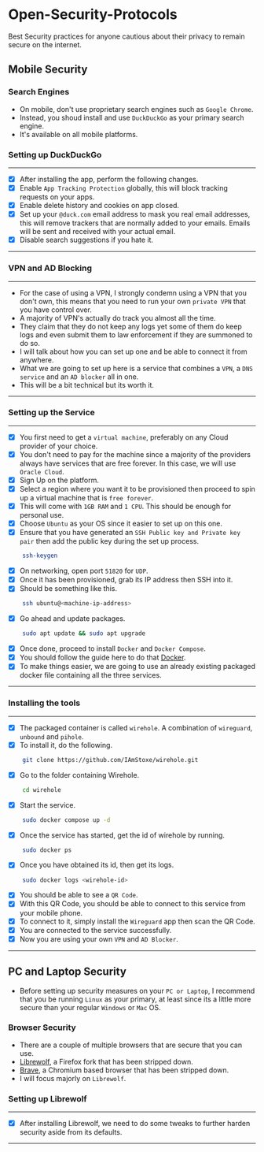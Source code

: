 # Open-Security-Protocols
Best Security practices for anyone cautious about their privacy to remain secure on the internet.

## Mobile Security
### Search Engines

- On mobile, don't use proprietary search engines such as `Google Chrome`.
- Instead, you shoud install and use `DuckDuckGo` as your primary search engine.
- It's available on all mobile platforms.

### Setting up DuckDuckGo
---

- [x] After installing the app, perform the following changes.
- [x] Enable `App Tracking Protection` globally, this will block tracking requests on your apps.
- [x] Enable delete history and cookies on app closed.
- [x] Set up your `@duck.com` email address to mask you real email addresses, this will remove trackers that are normally added to your emails. Emails will be sent and received with your actual email.
- [x] Disable search suggestions if you hate it.

---

### VPN and AD Blocking
---

- For the case of using a VPN, I strongly condemn using a VPN that you don't own, this means that you need to run your own `private VPN` that you have control over.
- A majority of VPN's actually do track you almost all the time.
- They claim that they do not keep any logs yet some of them do keep logs and even submit them to law enforcement if they are summoned to do so.
- I will talk about how you can set up one and be able to connect it from anywhere.
- What we are going to set up here is a service that combines a `VPN`, a `DNS service` and an `AD blocker` all in one.
- This will be a bit technical but its worth it.

---

### Setting up the Service
---

- [x] You first need to get a `virtual machine`, preferably on any Cloud provider of your choice.
- [x] You don't need to pay for the machine since a majority of the providers always have services that are free forever. In this case, we will use `Oracle Cloud`.
- [x] Sign Up on the platform.
- [x] Select a region where you want it to be provisioned then proceed to spin up a virtual machine that is `free forever`.
- [x] This will come with `1GB RAM` and `1 CPU`. This should be enough for personal use.
- [x] Choose `Ubuntu` as your OS since it easier to set up on this one.
- [x] Ensure that you have generated an `SSH Public key and Private key pair` then add the public key during the set up process.
```bash
    ssh-keygen
```
- [x] On networking, open port `51820` for `UDP`.
- [x] Once it has been provisioned, grab its IP address then SSH into it.
- [x] Should be something like this.
```bash
    ssh ubuntu@<machine-ip-address>
```
- [x] Go ahead and update packages.
```bash
    sudo apt update && sudo apt upgrade
```
- [x] Once done, proceed to install `Docker` and `Docker Compose`.
- [x] You should follow the guide here to do that [Docker](https://docs.docker.com/compose/install/linux/).
- [x] To make things easier, we are going to use an already existing packaged docker file containing all the three services.

---

### Installing the tools
---

- [x] The packaged container is called `wirehole`. A combination of `wireguard`, `unbound` and `pihole`.
- [x] To install it, do the following.
```bash
    git clone https://github.com/IAmStoxe/wirehole.git
```
- [x] Go to the folder containing Wirehole.
```bash
    cd wirehole
```
- [x] Start the service.
```bash
    sudo docker compose up -d
```
- [x] Once the service has started, get the id of wirehole by running.
```bash
    sudo docker ps
```
- [x] Once you have obtained its id, then get its logs.
```bash
    sudo docker logs <wirehole-id>
```
- [x] You should be able to see a `QR Code`.
- [x] With this QR Code, you should be able to connect to this service from your mobile phone.
- [x] To connect to it, simply install the `Wireguard` app then scan the QR Code.
- [x] You are connected to the service successfully.
- [x] Now you are using your own `VPN` and `AD Blocker`.

---

## PC and Laptop Security

- Before setting up security measures on your `PC or Laptop`, I recommend that you be running `Linux` as your primary, at least since its a little more secure than your regular `Windows` or `Mac` OS.

### Browser Security

- There are a couple of multiple browsers that are secure that you can use.
- [Librewolf](https://librewolf.net/), a Firefox fork that has been stripped down.
- [Brave](https://brave.com/), a Chromium based browser that has been stripped down.
- I will focus majorly on `Librewolf`.

### Setting up Librewolf
---

- [x] After installing Librewolf, we need to do some tweaks to further harden security aside from its defaults.

---
